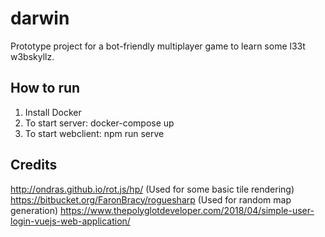 # darwin

Prototype project for a bot-friendly multiplayer game to learn some l33t w3bskyllz.

## How to run
1. Install Docker
2. To start server: docker-compose up
3. To start webclient: npm run serve


## Credits
http://ondras.github.io/rot.js/hp/ (Used for some basic tile rendering)
https://bitbucket.org/FaronBracy/roguesharp (Used for random map generation)
https://www.thepolyglotdeveloper.com/2018/04/simple-user-login-vuejs-web-application/